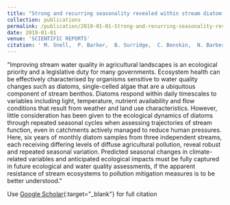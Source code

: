 ```yaml
---
title: "Strong and recurring seasonality revealed within stream diatom assemblages"
collection: publications
permalink: /publication/2019-01-01-Strong-and-recurring-seasonality-revealed-within-stream-diatom-assemblages
date: 2019-01-01
venue: 'SCIENTIFIC REPORTS'
citation: ' M. Snell,  P. Barker,  B. Surridge,  C. Benskin,  N. Barber,  S. Reaney,  W. Tych,  D. Mindham,  A. Large,  S. Burke,  P. Haygarth, &quot;Strong and recurring seasonality revealed within stream diatom assemblages.&quot; SCIENTIFIC REPORTS, 2019.'
---
```

"Improving stream water quality in agricultural landscapes is an ecological priority and a legislative duty for many governments. Ecosystem health can be effectively characterised by organisms sensitive to water quality changes such as diatoms, single-celled algae that are a ubiquitous component of stream benthos. Diatoms respond within daily timescales to variables including light, temperature, nutrient availability and flow conditions that result from weather and land use characteristics. However, little consideration has been given to the ecological dynamics of diatoms through repeated seasonal cycles when assessing trajectories of stream function, even in catchments actively managed to reduce human pressures. Here, six years of monthly diatom samples from three independent streams, each receiving differing levels of diffuse agricultural pollution, reveal robust and repeated seasonal variation. Predicted seasonal changes in climate-related variables and anticipated ecological impacts must be fully captured in future ecological and water quality assessments, if the apparent resistance of stream ecosystems to pollution mitigation measures is to be better understood."

Use [Google Scholar](https://scholar.google.com/scholar?q=Strong+and+recurring+seasonality+revealed+within+stream+diatom+assemblages){:target="_blank"} for full citation
